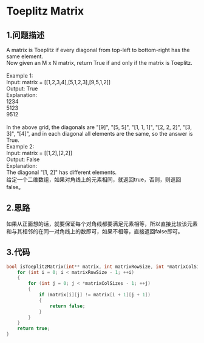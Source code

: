 Toeplitz Matrix
===

1.问题描述
---

A matrix is Toeplitz if every diagonal from top-left to bottom-right has the same element.<br>
Now given an M x N matrix, return True if and only if the matrix is Toeplitz.<br>
 <br>
Example 1:<br>
Input: matrix = [[1,2,3,4],[5,1,2,3],[9,5,1,2]]<br>
Output: True<br>
Explanation:<br>
1234<br>
5123<br>
9512<br>
<br>
In the above grid, the diagonals are "[9]", "[5, 5]", "[1, 1, 1]", "[2, 2, 2]", "[3, 3]", "[4]", and in each diagonal all elements are the same, so the answer is True.<br>
Example 2:<br>
Input: matrix = [[1,2],[2,2]]<br>
Output: False<br>
Explanation:<br>
The diagonal "[1, 2]" has different elements.<br>
给定一个二维数组，如果对角线上的元素相同，就返回true，否则，则返回false。

2.思路
---

如果从正面想的话，就要保证每个对角线都要满足元素相等，所以直接比较该元素和与其相邻的在同一对角线上的数即可，如果不相等，直接返回false即可。

3.代码
---

```c
bool isToeplitzMatrix(int** matrix, int matrixRowSize, int *matrixColSizes) {
    for (int i = 0; i < matrixRowSize - 1; ++i)
    {
    	for (int j = 0; j < *matrixColSizes - 1; ++j)
    	{
    		if (matrix[i][j] != matrix[i + 1][j + 1])
    		{
    			return false;
    		}
    	}
    }
    return true;
}
```
